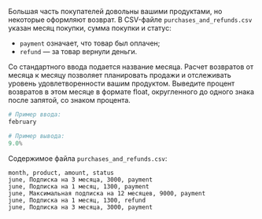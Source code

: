 Большая часть покупателей довольны вашими продуктами, но некоторые оформляют возврат. В CSV-файле `purchases_and_refunds.csv` указан месяц покупки, сумма покупки и статус:

- `payment` означает, что товар был оплачен;
- `refund` — за товар вернули деньги.

Со стандартного ввода подается название месяца. Расчет возвратов от месяца к месяцу позволяет планировать продажи и отслеживать уровень удовлетворенности вашим продуктом. Выведите процент возвратов в этом месяце в формате float, округленного до одного знака после запятой, со знаком процента. 

```python
# Пример ввода:
february

# Пример вывода:
9.0%
```

Содержимое файла `purchases_and_refunds.csv`:
```
month, product, amount, status 
june, Подписка на 3 месяца, 3000, payment 
june, Подписка на 1 месяц, 1300, payment 
june, Максимальная подписка на 12 месяцев, 9000, payment 
june, Подписка на 1 месяц, 1300, refund 
june, Подписка на 3 месяца, 3000, payment 
```
